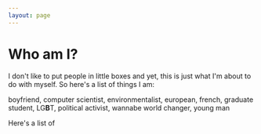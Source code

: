 ```yaml
---
layout: page
---
```


Who am I?
=========

I don't like to put people in little boxes and yet, this is just what I'm about to do with myself. So here's a list of things I am:

boyfriend, computer scientist, environmentalist, european, french, graduate student, LG**B**T, political activist, wannabe world changer, young man

Here's a list of 